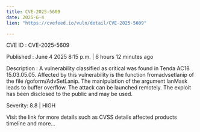 ```yaml
---
title: CVE-2025-5609
date: 2025-6-4
lien: "https://cvefeed.io/vuln/detail/CVE-2025-5609"

---
```


CVE ID : CVE-2025-5609

Published :  June 4
2025
8:15 p.m. | 6 hours
12 minutes ago

Description : A vulnerability classified as critical was found in Tenda AC18 15.03.05.05. Affected by this vulnerability is the function fromadvsetlanip of the file /goform/AdvSetLanip. The manipulation of the argument lanMask leads to buffer overflow. The attack can be launched remotely. The exploit has been disclosed to the public and may be used.

Severity: 8.8 | HIGH

Visit the link for more details
such as CVSS details
affected products
timeline
and more...
